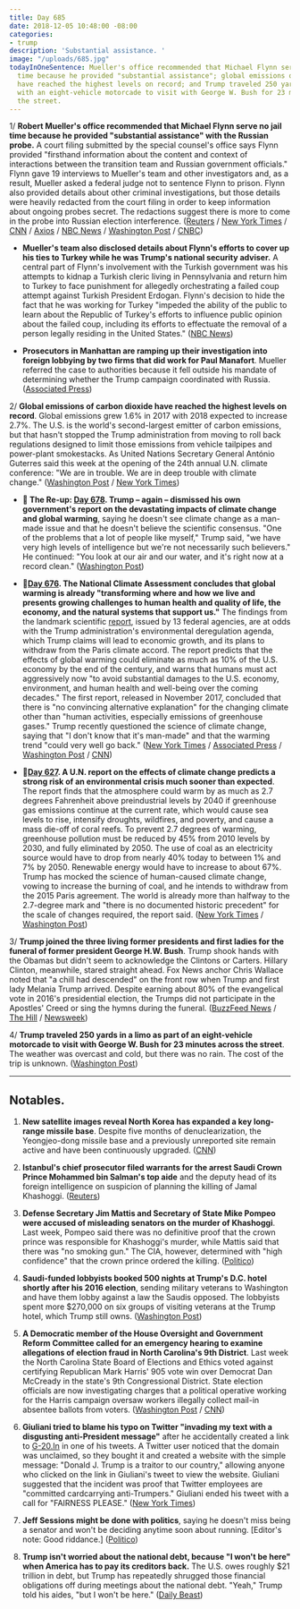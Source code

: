 ```yaml
---
title: Day 685
date: 2018-12-05 10:48:00 -08:00
categories:
- trump
description: 'Substantial assistance. '
image: "/uploads/685.jpg"
todayInOneSentence: Mueller's office recommended that Michael Flynn serve no jail
  time because he provided "substantial assistance"; global emissions of carbon dioxide
  have reached the highest levels on record; and Trump traveled 250 yards in a limo
  with an eight-vehicle motorcade to visit with George W. Bush for 23 minutes across
  the street.
---
```


1/ **Robert Mueller's office recommended that Michael Flynn serve no jail time because he provided "substantial assistance" with the Russian probe.** A court filing submitted by the special counsel's office says Flynn provided "firsthand information about the content and context of interactions between the transition team and Russian government officials." Flynn gave 19 interviews to Mueller's team and other investigators and, as a result, Mueller asked a federal judge not to sentence Flynn to prison. Flynn also provided details about other criminal investigations, but those details were heavily redacted from the court filing in order to keep information about ongoing probes secret. The redactions suggest there is more to come in the probe into Russian election interference. ([Reuters](https://www.reuters.com/article/us-usa-trump-russia-flynn-idUSKBN1O3169) / [New York Times](https://www.nytimes.com/2018/12/04/us/politics/michael-flynn-special-counsel-sentencing-memo.html) / [CNN](https://www.cnn.com/2018/12/04/politics/flynn-mueller-filing/index.html) / [Axios](https://www.axios.com/flynn-mueller-no-prison-time-0626eb4a-ce8d-4795-b020-263ed3ead57c.html) / [NBC News](https://www.nbcnews.com/politics/politics-news/special-counsel-robert-mueller-s-office-recommends-little-no-jail-n943446) / [Washington Post](https://www.washingtonpost.com/politics/mueller-seeks-no-prison-time-for-former-national-security-adviser-michael-flynn-citing-his-substantial-assistance/2018/12/04/a5c56a5a-f72a-11e8-863c-9e2f864d47e7_story.html) / [CNBC](https://www.cnbc.com/2018/12/05/michael-flynn-developments-suggest-muellers-russia-probe-has-more-in-store.html))

* **Mueller's team also disclosed details about Flynn's efforts to cover up his ties to Turkey while he was Trump's national security adviser.** A central part of Flynn's involvement with the Turkish government was his attempts to kidnap a Turkish cleric living in Pennsylvania and return him to Turkey to face punishment for allegedly orchestrating a failed coup attempt against Turkish President Erdogan. Flynn's decision to hide the fact that he was working for Turkey "impeded the ability of the public to learn about the Republic of Turkey's efforts to influence public opinion about the failed coup, including its efforts to effectuate the removal of a person legally residing in the United States." ([NBC News](https://www.nbcnews.com/politics/national-security/mueller-gives-new-details-flynn-s-secretive-work-turkey-n943926))

* **Prosecutors in Manhattan are ramping up their investigation into foreign lobbying by two firms that did work for Paul Manafort**. Mueller referred the case to authorities because it fell outside his mandate of determining whether the Trump campaign coordinated with Russia. ([Associated Press](https://apnews.com/756f95038fd14fa580ea43283f68dfcd))

2/ **Global emissions of carbon dioxide have reached the highest levels on record**. Global emissions grew 1.6% in 2017 with 2018 expected to increase 2.7%. The U.S. is the world's second-largest emitter of carbon emissions, but that hasn't stopped the Trump administration from moving to roll back regulations designed to limit those emissions from vehicle tailpipes and power-plant smokestacks. As United Nations Secretary General António Guterres said this week at the opening of the 24th annual U.N. climate conference: "We are in trouble. We are in deep trouble with climate change." ([Washington Post](https://www.washingtonpost.com/energy-environment/2018/12/05/we-are-trouble-global-carbon-emissions-reached-new-record-high/) / [New York Times](https://www.nytimes.com/2018/12/05/climate/greenhouse-gas-emissions-2018.html))

* **📌 The Re-up: [Day 678](https://whatthefuckjusthappenedtoday.com/2018/11/28/day-678/#4-trump-%E2%80%93-again-%E2%80%93-dismissed-his-own). Trump – again – dismissed his own government's report on the devastating impacts of climate change and global warming**, saying he doesn't see climate change as a man-made issue and that he doesn't believe the scientific consensus. "One of the problems that a lot of people like myself," Trump said, "we have very high levels of intelligence but we're not necessarily such believers." He continued: "You look at our air and our water, and it's right now at a record clean." ([Washington Post](https://www.washingtonpost.com/politics/trump-slams-fed-chair-questions-climate-change-and-threatens-to-cancel-putin-meeting-in-wide-ranging-interview-with-the-post/2018/11/27/4362fae8-f26c-11e8-aeea-b85fd44449f5_story.html?utm_term=.8f15faf71a0b))

* **📌[Day 676](https://whatthefuckjusthappenedtoday.com/2018/11/26/day-676/#1-the-national-climate-assessment-co). The National Climate Assessment concludes that global warming is already "transforming where and how we live and presents growing challenges to human health and quality of life, the economy, and the natural systems that support us."** The findings from the landmark scientific [report](https://nca2018.globalchange.gov/), issued by 13 federal agencies, are at odds with the Trump administration's environmental deregulation agenda, which Trump claims will lead to economic growth, and its plans to withdraw from the Paris climate accord. The report predicts that the effects of global warming could eliminate as much as 10% of the U.S. economy by the end of the century, and warns that humans must act aggressively now "to avoid substantial damages to the U.S. economy, environment, and human health and well-being over the coming decades." The first report, released in November 2017, concluded that there is "no convincing alternative explanation" for the changing climate other than "human activities, especially emissions of greenhouse gases." Trump recently questioned the science of climate change, saying that "I don't know that it's man-made" and that the warming trend "could very well go back." ([New York Times](https://www.nytimes.com/2018/11/23/climate/us-climate-report.html) / [Associated Press](https://apnews.com/f9732784135c4f4a8963daff79e2583e) / [Washington Post](https://www.washingtonpost.com/energy-environment/2018/11/23/major-trump-administration-climate-report-says-damages-are-intensifying-across-country/) / [CNN](https://www.cnn.com/2018/11/23/health/climate-change-report-bn/index.html))

* **📌[Day 627](https://whatthefuckjusthappenedtoday.com/2018/10/08/day-627/). A U.N. report on the effects of climate change predicts a strong risk of an environmental crisis much sooner than expected**. The report finds that the atmosphere could warm by as much as 2.7 degrees Fahrenheit above preindustrial levels by 2040 if greenhouse gas emissions continue at the current rate, which would cause sea levels to rise, intensify droughts, wildfires, and poverty, and cause a mass die-off of coral reefs. To prevent 2.7 degrees of warming, greenhouse pollution must be reduced by 45% from 2010 levels by 2030, and fully eliminated by 2050. The use of coal as an electricity source would have to drop from nearly 40% today to between 1% and 7% by 2050. Renewable energy would have to increase to about 67%. Trump has mocked the science of human-caused climate change, vowing to increase the burning of coal, and he intends to withdraw from the 2015 Paris agreement. The world is already more than halfway to the 2.7-degree mark and "there is no documented historic precedent" for the scale of changes required, the report said. ([New York Times](https://www.nytimes.com/2018/10/07/climate/ipcc-climate-report-2040.html) / [Washington Post](https://www.washingtonpost.com/energy-environment/2018/10/08/world-has-only-years-get-climate-change-under-control-un-scientists-say/))

3/ **Trump joined the three living former presidents and first ladies for the funeral of former president George H.W. Bush**. Trump shook hands with the Obamas but didn't seem to acknowledge the Clintons or Carters. Hillary Clinton, meanwhile, stared straight ahead. Fox News anchor Chris Wallace noted that "a chill had descended" on the front row when Trump and first lady Melania Trump arrived. Despite earning about 80% of the evangelical vote in 2016's presidential election, the Trumps did not participate in the Apostles' Creed or sing the hymns during the funeral. ([BuzzFeed News](https://www.buzzfeednews.com/article/juliareinstein/trump-bush-funeral-presidents-awkward) / [The Hill](https://thehill.com/homenews/media/419873-chris-wallace-a-chill-descended-on-front-row-upon-trump-arrival-at-bush) / [Newsweek](https://www.newsweek.com/donald-melania-trump-dont-pray-apostle-creed-sing-hymns-obamas-clintons-1245879))

4/ **Trump traveled 250 yards in a limo as part of an eight-vehicle motorcade to visit with George W. Bush for 23 minutes across the street**. The weather was overcast and cold, but there was no rain. The cost of the trip is unknown. ([Washington Post](https://www.washingtonpost.com/politics/president-trump-traveled-250-yards-to-greet-george-w-bush-he-used-a-stretch-limo-and-an-eight-vehicle-motorcade-to-make-the-trip/2018/12/04/19cf3760-f815-11e8-863c-9e2f864d47e7_story.html))

---

## Notables.

1. **New satellite images reveal North Korea has expanded a key long-range missile base**. Despite five months of denuclearization, the Yeongjeo-dong missile base and a previously unreported site remain active and have been continuously upgraded. ([CNN](https://www.cnn.com/2018/12/05/politics/north-korea-satellite-images-missile-base/index.html))

2. **Istanbul's chief prosecutor filed warrants for the arrest Saudi Crown Prince Mohammed bin Salman's top aide** and the deputy head of its foreign intelligence on suspicion of planning the killing of Jamal Khashoggi. ([Reuters](https://www.reuters.com/article/us-saudi-khashoggi-turkey/istanbul-prosecutor-seeks-arrest-of-saudi-officials-over-khashoggi-killing-idUSKBN1O40W7))

3. **Defense Secretary Jim Mattis and Secretary of State Mike Pompeo were accused of misleading senators on the murder of Khashoggi**. Last week, Pompeo said there was no definitive proof that the crown prince was responsible for Khashoggi's murder, while Mattis said that there was "no smoking gun." The CIA, however, determined with "high confidence" that the crown prince ordered the killing. ([Politico](https://www.politico.com/story/2018/12/05/mattis-pompeo-khashoggi-briefing-murphy-1045365))

4. **Saudi-funded lobbyists booked 500 nights at Trump's D.C. hotel shortly after his 2016 election**, sending military veterans to Washington and have them lobby against a law the Saudis opposed. The lobbyists spent more $270,000 on six groups of visiting veterans at the Trump hotel, which Trump still owns. ([Washington Post](https://www.washingtonpost.com/politics/saudi-funded-lobbyist-paid-for-500-rooms-at-trumps-hotel-after-2016-election/2018/12/05/29603a64-f417-11e8-bc79-68604ed88993_story.html))

5. **A Democratic member of the House Oversight and Government Reform Committee called for an emergency hearing to examine allegations of election fraud in North Carolina's 9th District**. Last week the North Carolina State Board of Elections and Ethics voted against certifying Republican Mark Harris' 905 vote win over Democrat Dan McCready in the state's 9th Congressional District. State election officials are now investigating charges that a political operative working for the Harris campaign oversaw workers illegally collect mail-in absentee ballots from voters. ([Washington Post](https://www.washingtonpost.com/politics/house-democrat-calls-for-emergency-hearing-into-alleged-election-fraud-in-north-carolina/2018/12/05/5a4c8312-f8c2-11e8-863a-8972120646e0_story.html) / [CNN](https://www.cnn.com/2018/12/05/politics/north-carolina-election-fraud/index.html))

6. **Giuliani tried to blame his typo on Twitter "invading my text with a disgusting anti-President message"** after he accidentally created a link to [G-20.In](http://g-20.in/) in one of his tweets. A Twitter user noticed that the domain was unclaimed, so they bought it and created a website with the simple message: "Donald J. Trump is a traitor to our country," allowing anyone who clicked on the link in Giuliani's tweet to view the website. Giuliani suggested that the incident was proof that Twitter employees are "committed cardcarrying anti-Trumpers." Giuliani ended his tweet with a call for "FAIRNESS PLEASE." ([New York Times](https://www.nytimes.com/2018/12/05/us/politics/rudy-giuliani-twitter-links.html))

7. **Jeff Sessions might be done with politics**, saying he doesn't miss being a senator and won't be deciding anytime soon about running. \[Editor's note: Good riddance.\] ([Politico](https://www.politico.com/story/2018/12/05/sessions-senate-1045832))

8. **Trump isn't worried about the national debt, because "I won't be here" when America has to pay its creditors back.** The U.S. owes roughly $21 trillion in debt, but Trump has repeatedly shrugged those financial obligations off during meetings about the national debt. "Yeah," Trump told his aides, "but I won't be here." ([Daily Beast](https://www.thedailybeast.com/trump-on-coming-debt-crisis-i-wont-be-here-when-it-blows-up))